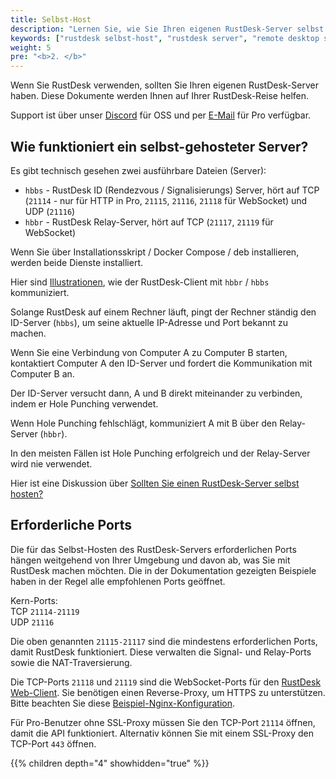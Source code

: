 ```yaml
---
title: Selbst-Host
description: "Lernen Sie, wie Sie Ihren eigenen RustDesk-Server selbst hosten. Vollständige Anleitung zur Installation, Konfiguration und Bereitstellung der RustDesk-Server-Infrastruktur für sicheren Remote-Desktop-Zugriff."
keywords: ["rustdesk selbst-host", "rustdesk server", "remote desktop server", "selbst-hosting anleitung", "rustdesk installation", "hbbs hbbr", "rustdesk pro server"]
weight: 5
pre: "<b>2. </b>"
---
```


Wenn Sie RustDesk verwenden, sollten Sie Ihren eigenen RustDesk-Server haben. Diese Dokumente werden Ihnen auf Ihrer RustDesk-Reise helfen.

Support ist über unser [Discord](https://discord.com/invite/nDceKgxnkV) für OSS und per [E-Mail](mailto:support@rustdesk.com) für Pro verfügbar.

## Wie funktioniert ein selbst-gehosteter Server?

Es gibt technisch gesehen zwei ausführbare Dateien (Server):

- `hbbs` - RustDesk ID (Rendezvous / Signalisierungs) Server, hört auf TCP (`21114` - nur für HTTP in Pro, `21115`, `21116`, `21118` für WebSocket) und UDP (`21116`)
- `hbbr` - RustDesk Relay-Server, hört auf TCP (`21117`, `21119` für WebSocket)

Wenn Sie über Installationsskript / Docker Compose / deb installieren, werden beide Dienste installiert.

Hier sind [Illustrationen](https://github.com/rustdesk/rustdesk/wiki/How-does-RustDesk-work%3F), wie der RustDesk-Client mit `hbbr` / `hbbs` kommuniziert.

Solange RustDesk auf einem Rechner läuft, pingt der Rechner ständig den ID-Server (`hbbs`), um seine aktuelle IP-Adresse und Port bekannt zu machen.

Wenn Sie eine Verbindung von Computer A zu Computer B starten, kontaktiert Computer A den ID-Server und fordert die Kommunikation mit Computer B an.

Der ID-Server versucht dann, A und B direkt miteinander zu verbinden, indem er Hole Punching verwendet.

Wenn Hole Punching fehlschlägt, kommuniziert A mit B über den Relay-Server (`hbbr`).

In den meisten Fällen ist Hole Punching erfolgreich und der Relay-Server wird nie verwendet.

Hier ist eine Diskussion über [Sollten Sie einen RustDesk-Server selbst hosten?](https://www.reddit.com/r/rustdesk/comments/1cr8kfv/should_you_selfhost_a_rustdesk_server/)

## Erforderliche Ports

Die für das Selbst-Hosten des RustDesk-Servers erforderlichen Ports hängen weitgehend von Ihrer Umgebung und davon ab, was Sie mit RustDesk machen möchten. Die in der Dokumentation gezeigten Beispiele haben in der Regel alle empfohlenen Ports geöffnet.

Kern-Ports: \
TCP `21114-21119` \
UDP `21116`

Die oben genannten `21115-21117` sind die mindestens erforderlichen Ports, damit RustDesk funktioniert. Diese verwalten die Signal- und Relay-Ports sowie die NAT-Traversierung.

Die TCP-Ports `21118` und `21119` sind die WebSocket-Ports für den [RustDesk Web-Client](https://rustdesk.com/web/). Sie benötigen einen Reverse-Proxy, um HTTPS zu unterstützen. Bitte beachten Sie diese [Beispiel-Nginx-Konfiguration](/docs/en/self-host/rustdesk-server-pro/faq/#8-add-websocket-secure-wss-support-for-the-id-server-and-relay-server-to-enable-secure-communication-for-the-web-client).

Für Pro-Benutzer ohne SSL-Proxy müssen Sie den TCP-Port `21114` öffnen, damit die API funktioniert. Alternativ können Sie mit einem SSL-Proxy den TCP-Port `443` öffnen.

{{% children depth="4" showhidden="true" %}}

